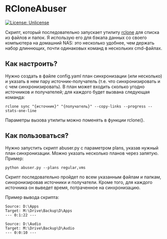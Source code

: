 # RCloneAbuser

[![License: Unlicense](https://img.shields.io/badge/license-Unlicense-blue.svg)](http://unlicense.org/)

Скрипт, который последовательно запускает утилиту [rclone](https://rclone.org) для списка из файлов и папок. Я использую его для бэкапа данных со своего компьютера на домашний NAS: это несколько удобнее, чем держать набор длиннющих, почти одинаковых команд в нескольких cmd-файлах.

## Как настроить?

Нужно создать в файле config.yaml план синхронизации (или несколько) и указать в нем пару источник-получатель (т.е. что синхронизировать и с чем синхронизировать). В план может входить сколько угодно источников и получателей; для каждого будет вызвана следующая команда:

```
rclone sync "{источник}" "{получатель}" --copy-links --progress --stats-one-line
```

Параметры вызова утилиты можно поменять в функции rclone().

## Как пользоваться?

Нужно запустить скрипт abuser.py с параметром plans, указав нужный план синхронизации. Можно указать несколько планов через запятую. Пример:

```
python abuser.py --plans regular,vms
```

Скрипт последовательно пройдет по всем указанным файлам и папкам, синхронизировав источники и получатели. Кроме того, для каждого источника он выведет время, потраченное на синхронизацию.

Пример вывода скрипта:

```
Source: D:\Apps
Target: M:\Drive\Backup\D\Apps
--- 0:1:22 ---

Source: D:\Audio
Target: M:\Drive\Backup\D\Audio
--- 0:0:10 ---
```